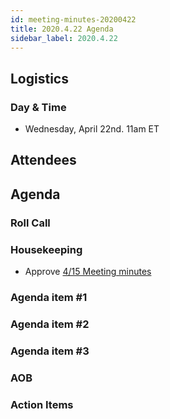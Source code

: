 ```yaml
---
id: meeting-minutes-20200422
title: 2020.4.22 Agenda
sidebar_label: 2020.4.22
---
```


## Logistics 
### Day & Time
* Wednesday, April 22nd. 11am ET

## Attendees

## Agenda

### Roll Call

### Housekeeping
* Approve [4/15 Meeting minutes](https://github.com/finos/alloy/blob/master/meeting-minutes/commodities-ref-data-wg/2020.4.15-commod-wg-meeting.md) 

### Agenda item #1

### Agenda item #2

### Agenda item #3

### AOB

### Action Items
